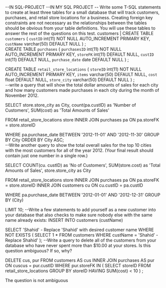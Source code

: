   --IN SQL-PROJECT
  --IN MY SQL PROJECT
 --	Write some T-SQL statements to create at least three tables for a small database that will track customers, purchases, and retail store locations for a business.  Creating foreign key constraints are not necessary as the relationships between the tables should be obvious from your table definitions.  You will use these tables to answer the rest of the questions on this test. 
 customers | CREATE TABLE `customers` (
  `custID` int(11) NOT NULL AUTO_INCREMENT PRIMARY KEY,
  `custName` varchar(50) DEFAULT NULL 
) ;   
CREATE TABLE `purchases` (
  `purchasesID` int(11) NOT NULL AUTO_INCREMENT PRIMARY KEY,
  `storeFK` int(11) DEFAULT NULL,
  `custID` int(11) DEFAULT NULL,
  `purchase_date` date DEFAULT NULL
)  ;   

CREATE TABLE `retail_store_locations` (
  `storeID` int(11) NOT NULL AUTO_INCREMENT PRIMARY KEY,
  `items` varchar(50) DEFAULT NULL,
  `cost` float DEFAULT NULL,
  `store_city` varchar(50) DEFAULT NULL
)  ;   
 --write a query that will show the total dollar amounts of sales for each city and how many customers made purchases in each city during the month of November 2012.

SELECT 
	store.store_city as City,
    count(pa.custID) as 'Number of Customers', 
    SUM(cost) as 'Total Amounts of Sales'

FROM retail_store_locations store
	INNER JOIN purchases pa ON pa.storeFK = store.storeID 

WHERE pa.purchase_date BETWEEN '2012-11-01' AND '2012-11-30' 
GROUP BY City
ORDER BY City ASC;  
 --Write another query to show the total overall sales for the top 10 cities with the most customers for all of the year 2012.  (Your final result should contain just one number in a single row.)

SELECT 
    COUNT(cu. custID) as 'No of Customers', 
    SUM(store.cost) as 'Total Amounts of Sales', 
    store.store_city as City

 

FROM retail_store_locations store 
INNER JOIN purchases pa ON pa.storeFK = store.storeID
INNER JOIN customers cu ON cu.custID = pa.custID

 

WHERE pa.purchase_date BETWEEN '2012-01-01' AND '2012-12-31'
GROUP BY (City)

LIMIT 10; 
--Write a few statements to add yourself as a new customer into your database that also checks to make sure nobody else with the same name already exists: 
INSERT INTO customers (custName)

SELECT 'Shahid' - Replace 'Shahid' with desired customer name
WHERE NOT EXISTS (
    SELECT 1 * FROM customers WHERE custName = 'Shahid’ - Replace Shahid'
); 
--Write a query to delete all of the customers from your database who have never spent more than $10.00 at your stores.  Is this question ambiguous?  If so, why?

DELETE cus, pur
FROM customers AS cus
INNER JOIN purchases AS pur ON cuscus = pur.custID
WHERE pur.storeFK IN (
    SELECT storeID 
    FROM retail_store_locations
    GROUP BY storeID 
    HAVING SUM(cost) < 10
) ;   

The question is not ambiguous 


 
